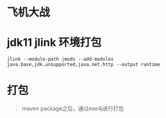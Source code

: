 # 飞机大战

# jdk11 jlink 环境打包
```
jlink --module-path jmods --add-modules java.base,jdk.unsupported,java.net.http --output runtime
```

# 打包  

> maven package之后，通过exe4j进行打包
